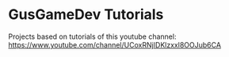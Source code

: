 # GusGameDev Tutorials

Projects based on tutorials of this youtube channel: https://www.youtube.com/channel/UCoxRNjIDKlzxxl8OOJub6CA
